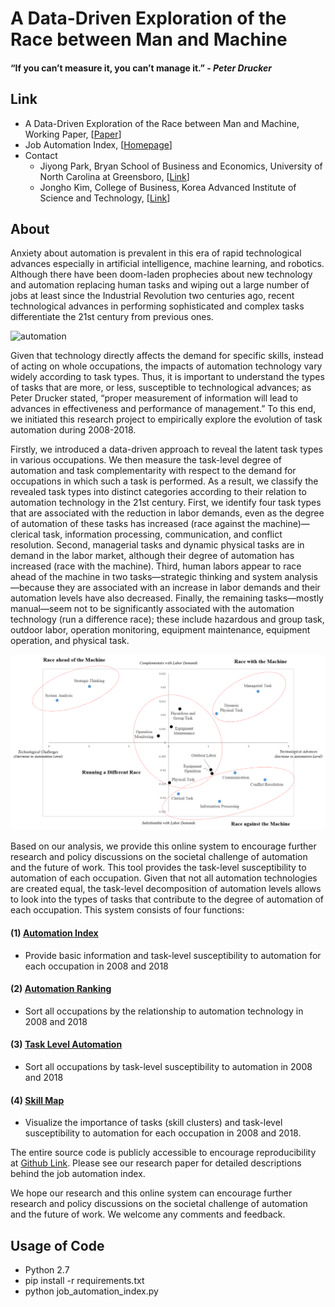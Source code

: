 # A Data-Driven Exploration of the Race between Man and Machine
#### “If you can’t measure it, you can’t manage it.” - *Peter Drucker*

## Link
- A Data-Driven Exploration of the Race between Man and Machine, Working Paper, [[Paper]()]
- Job Automation Index, [[Homepage](http://jobautomation.pythonanywhere.com/)]
- Contact
    - Jiyong Park, Bryan School of Business and Economics, University of North Carolina at Greensboro, [[Link](http://jiyong-park.github.io/)]
    - Jongho Kim, College of Business, Korea Advanced Institute of Science and Technology, [[Link](http://jonghkim.github.io/)]

## About
Anxiety about automation is prevalent in this era of rapid technological advances especially in artificial intelligence, machine learning, and robotics. Although there have been doom-laden prophecies about new technology and automation replacing human tasks and wiping out a large number of jobs at least since the Industrial Revolution two centuries ago, recent technological advances in performing sophisticated and complex tasks differentiate the 21st century from previous ones.

![automation](img/automation.png)

Given that technology directly affects the demand for specific skills, instead of acting on whole occupations, the impacts of automation technology vary widely according to task types. Thus, it is important to understand the types of tasks that are more, or less, susceptible to technological advances; as Peter Drucker stated, “proper measurement of information will lead to advances in effectiveness and performance of management.” To this end, we initiated this research project to empirically explore the evolution of task automation during 2008-2018.

Firstly, we introduced a data-driven approach to reveal the latent task types in various occupations. We then measure the task-level degree of automation and task complementarity with respect to the demand for occupations in which such a task is performed. As a result, we classify the revealed task types into distinct categories according to their relation to automation technology in the 21st century. First, we identify four task types that are associated with the reduction in labor demands, even as the degree of automation of these tasks has increased (race against the machine)—clerical task, information processing, communication, and conflict resolution. Second, managerial tasks and dynamic physical tasks are in demand in the labor market, although their degree of automation has increased (race with the machine). Third, human labors appear to race ahead of the machine in two tasks—strategic thinking and system analysis—because they are associated with an increase in labor demands and their automation levels have also decreased. Finally, the remaining tasks—mostly manual—seem not to be significantly associated with the automation technology (run a difference race); these include hazardous and group task, outdoor labor, operation monitoring, equipment maintenance, equipment operation, and physical task.

![race_with_the_machine](img/race_with_the_machine.png)

Based on our analysis, we provide this online system to encourage further research and policy discussions on the societal challenge of automation and the future of work. This tool provides the task-level susceptibility to automation of each occupation. Given that not all automation technologies are created equal, the task-level decomposition of automation levels allows to look into the types of tasks that contribute to the degree of automation of each occupation. This system consists of four functions:

#### (1) [Automation Index](http://jobautomation.pythonanywhere.com/automation_index/)
  - Provide basic information and task-level susceptibility to automation for each occupation in 2008 and 2018
#### (2) [Automation Ranking](http://jobautomation.pythonanywhere.com/automation_ranking/)
  - Sort all occupations by the relationship to automation technology in 2008 and 2018
#### (3) [Task Level Automation](http://jobautomation.pythonanywhere.com/task_level_automation/)
  - Sort all occupations by task-level susceptibility to automation in 2008 and 2018
#### (4) [Skill Map](http://jobautomation.pythonanywhere.com/skill_map/)
  - Visualize the importance of tasks (skill clusters) and task-level susceptibility to automation for each occupation in 2008 and 2018.

The entire source code is publicly accessible to encourage reproducibility at [Github Link](https://github.com/jonghkim/job-automation-index). Please see our research paper for detailed descriptions behind the job automation index.

We hope our research and this online system can encourage further research and policy discussions on the societal challenge of automation and the future of work. We welcome any comments and feedback.

## Usage of Code
- Python 2.7
- pip install -r requirements.txt
- python job_automation_index.py